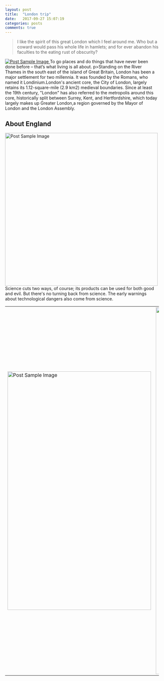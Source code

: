 ```yaml
---
layout: post
title:  "London trip"
date:   2017-09-27 15:07:19
categories: posts
comments: true
---
```


<blockquote>I like the spirit of this great London which I feel around me. Who but a coward would pass his whole life in hamlets; and for ever abandon his faculties to the eating rust of obscurity?</blockquote>

<a href="#">
    <img src="{{ site.baseurl }}/img/london5.jpg" alt="Post Sample Image">
</a>
<span class="caption text-muted">To go places and do things that have never been done before – that’s what living is all about.</span>
<!--more-->
p>Standing on the River Thames in the south east of the island of Great Britain, London has been a major settlement for two millennia. It was founded by the Romans, who named it Londinium.London's ancient core, the City of London, largely retains its 1.12-square-mile (2.9 km2) medieval boundaries. Since at least the 19th century, "London" has also referred to the metropolis around this core, historically split between Surrey, Kent, and Hertfordshire, which today largely makes up Greater London,a region governed by the Mayor of London and the London Assembly.

<h2 class="section-heading">About England</h2>
<a href="#">
    <img src="{{ site.baseurl }}/img/1.jpg" hight = "500" width = "500" alt="Post Sample Image" align="left">
</a>
<p>Science cuts two ways, of course; its products can be used for both good and evil. But there's no turning back from science. The early warnings about technological dangers also come from science.
<table>
<tr>
<td><a href="#"> <img src="{{ site.baseurl }}/img/london4.jpg" width="470" height="780" alt="Post Sample Image"></a> </td>
<td><a href="#"> <img src="{{ site.baseurl }}/img/london2.jpg" width="900" height="1200" alt="Post Sample Image"></a> </td>
</tr>
</table>
